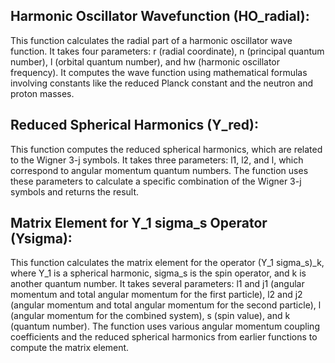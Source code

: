 ## Harmonic Oscillator Wavefunction (HO_radial):
This function calculates the radial part of a harmonic oscillator wave function. It takes four parameters: r (radial coordinate), n (principal quantum number), l (orbital quantum number), and hw (harmonic oscillator frequency). It computes the wave function using mathematical formulas involving constants like the reduced Planck constant and the neutron and proton masses.

## Reduced Spherical Harmonics (Y_red):
This function computes the reduced spherical harmonics, which are related to the Wigner 3-j symbols. It takes three parameters: l1, l2, and l, which correspond to angular momentum quantum numbers. The function uses these parameters to calculate a specific combination of the Wigner 3-j symbols and returns the result.

## Matrix Element for Y_1 sigma_s Operator (Ysigma):
This function calculates the matrix element for the operator (Y_1 sigma_s)_k, where Y_1 is a spherical harmonic, sigma_s is the spin operator, and k is another quantum number. It takes several parameters: l1 and j1 (angular momentum and total angular momentum for the first particle), l2 and j2 (angular momentum and total angular momentum for the second particle), l (angular momentum for the combined system), s (spin value), and k (quantum number). The function uses various angular momentum coupling coefficients and the reduced spherical harmonics from earlier functions to compute the matrix element.
